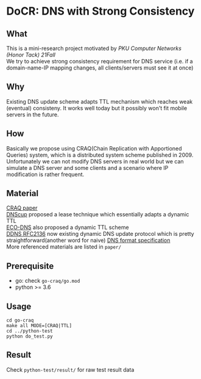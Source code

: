 # DoCR: DNS with Strong Consistency

## What
This is a mini-research project motivated by *PKU Computer Networks (Honor Tack) 21Fall*   
We try to achieve strong consistency requirement for DNS service (i.e. if a domain-name-IP mapping changes, all clients/servers must see it at once)
## Why
Existing DNS update scheme adapts TTL mechanism which reaches weak (eventual) consisteny. It works well today but it possibly won't fit mobile servers in the future.
## How
Basically we propose using CRAQ(Chain Replication with Apportioned Queries) system, which is a distributed system scheme published in 2009.
Unfortunately we can not modify DNS servers in real world but we can simulate a DNS server and some clients and a scenario where IP modification is rather frequent. 
## Material
[CRAQ paper](https://www.usenix.org/legacy/event/usenix09/tech/full_papers/terrace/terrace.pdf)  
[DNScup](https://ieeexplore.ieee.org/document/1648827) proposed a lease technique which essentially adapts a dynamic TTL  
[ECO-DNS](https://ieeexplore.ieee.org/document/7164912) also proposed a dynamic TTL scheme  
[DDNS RFC2136](https://datatracker.ietf.org/doc/html/rfc2136) now existing dynamic DNS update protocol which is pretty straightforward(another word for naive) 
[DNS format specification](https://datatracker.ietf.org/doc/html/rfc1035)  
More referenced materials are listed in `paper/` 

## Prerequisite
- go: check `go-craq/go.mod`
- python >= 3.6

## Usage
```
cd go-craq
make all MODE=[CRAQ|TTL]
cd ../python-test
python do_test.py
``` 

## Result
Check `python-test/result/` for raw test result data